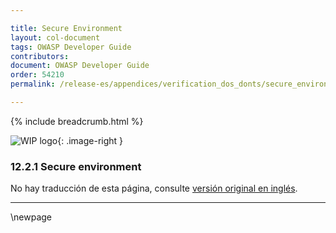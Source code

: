 ```yaml
---

title: Secure Environment
layout: col-document
tags: OWASP Developer Guide
contributors:
document: OWASP Developer Guide
order: 54210
permalink: /release-es/appendices/verification_dos_donts/secure_environment/

---
```


{% include breadcrumb.html %}

<style type="text/css">
.image-right {
  height: 180px;
  display: block;
  margin-left: auto;
  margin-right: auto;
  float: right;
}
</style>

![WIP logo](../../../assets/images/dg_wip.png "Trabajo en curso"){: .image-right }

### 12.2.1 Secure environment

No hay traducción de esta página, consulte [versión original en inglés][release140201].

----

[release140201]: https://github.com/OWASP/www-project-developer-guide/blob/main/release/14-appendices/02-verification-dos-donts/01-secure-environment.md


\newpage
